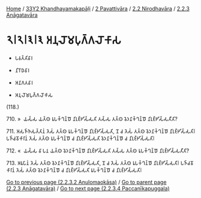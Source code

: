 
[Home](/) / [33Y2 Khandhayamakapāḷi](../../../../33Y2.md) / [2 Pavattivāra](../../../2.md) / [2.2 Nirodhavāra](../../2.2.md) / [2.2.3 Anāgatavāra](../2.2.3.md)

# 𑁨𑁇𑁨𑁇𑁩𑁇𑁩 𑀅𑀦𑀼𑀮𑁄𑀫𑀧𑀼𑀕𑁆𑀕𑀮𑁄𑀓𑀸𑀲

* 𑀧𑀯𑀢𑁆𑀢𑀺𑀯𑀸𑀭

* 𑀦𑀺𑀭𑁄𑀥𑀯𑀸𑀭

* 𑀅𑀦𑀸𑀕𑀢𑀯𑀸𑀭

* 𑀅𑀦𑀼𑀮𑁄𑀫𑀧𑀼𑀕𑁆𑀕𑀮𑁄𑀓𑀸𑀲

(118.)

710\. »  𑀬𑀲𑁆𑀲 𑀬𑀢𑁆𑀣 𑀭𑀽𑀧𑀓𑁆𑀔𑀦𑁆𑀥𑁄 𑀦𑀺𑀭𑀼𑀚𑁆𑀛𑀺𑀲𑁆𑀲𑀢𑀺 𑀢𑀲𑁆𑀲 𑀢𑀢𑁆𑀣 𑀯𑁂𑀤𑀦𑀸𑀓𑁆𑀔𑀦𑁆𑀥𑁄 𑀦𑀺𑀭𑀼𑀚𑁆𑀛𑀺𑀲𑁆𑀲𑀢𑀻𑀢𑀺?

711\. 𑀅𑀲𑀜𑁆𑀜𑀲𑀢𑁆𑀢𑀸𑀦𑀁 𑀢𑁂𑀲𑀁 𑀢𑀢𑁆𑀣 𑀭𑀽𑀧𑀓𑁆𑀔𑀦𑁆𑀥𑁄 𑀦𑀺𑀭𑀼𑀚𑁆𑀛𑀺𑀲𑁆𑀲𑀢𑀺, 𑀦𑁄 𑀘 𑀢𑁂𑀲𑀁 𑀢𑀢𑁆𑀣 𑀯𑁂𑀤𑀦𑀸𑀓𑁆𑀔𑀦𑁆𑀥𑁄 𑀦𑀺𑀭𑀼𑀚𑁆𑀛𑀺𑀲𑁆𑀲𑀢𑀺𑁇 𑀧𑀜𑁆𑀘𑀯𑁄𑀓𑀸𑀭𑀸𑀦𑀁 𑀢𑁂𑀲𑀁 𑀢𑀢𑁆𑀣 𑀭𑀽𑀧𑀓𑁆𑀔𑀦𑁆𑀥𑁄 𑀘 𑀦𑀺𑀭𑀼𑀚𑁆𑀛𑀺𑀲𑁆𑀲𑀢𑀺 𑀯𑁂𑀤𑀦𑀸𑀓𑁆𑀔𑀦𑁆𑀥𑁄 𑀘 𑀦𑀺𑀭𑀼𑀚𑁆𑀛𑀺𑀲𑁆𑀲𑀢𑀺𑁇

712\. «  𑀬𑀲𑁆𑀲 𑀯𑀸 𑀧𑀦 𑀬𑀢𑁆𑀣 𑀯𑁂𑀤𑀦𑀸𑀓𑁆𑀔𑀦𑁆𑀥𑁄 𑀦𑀺𑀭𑀼𑀚𑁆𑀛𑀺𑀲𑁆𑀲𑀢𑀺 𑀢𑀲𑁆𑀲 𑀢𑀢𑁆𑀣 𑀭𑀽𑀧𑀓𑁆𑀔𑀦𑁆𑀥𑁄 𑀦𑀺𑀭𑀼𑀚𑁆𑀛𑀺𑀲𑁆𑀲𑀢𑀻𑀢𑀺?

713\. 𑀅𑀭𑀽𑀧𑀸𑀦𑀁 𑀢𑁂𑀲𑀁 𑀢𑀢𑁆𑀣 𑀯𑁂𑀤𑀦𑀸𑀓𑁆𑀔𑀦𑁆𑀥𑁄 𑀦𑀺𑀭𑀼𑀚𑁆𑀛𑀺𑀲𑁆𑀲𑀢𑀺, 𑀦𑁄 𑀘 𑀢𑁂𑀲𑀁 𑀢𑀢𑁆𑀣 𑀭𑀽𑀧𑀓𑁆𑀔𑀦𑁆𑀥𑁄 𑀦𑀺𑀭𑀼𑀚𑁆𑀛𑀺𑀲𑁆𑀲𑀢𑀺𑁇 𑀧𑀜𑁆𑀘𑀯𑁄𑀓𑀸𑀭𑀸𑀦𑀁 𑀢𑁂𑀲𑀁 𑀢𑀢𑁆𑀣 𑀯𑁂𑀤𑀦𑀸𑀓𑁆𑀔𑀦𑁆𑀥𑁄 𑀘 𑀦𑀺𑀭𑀼𑀚𑁆𑀛𑀺𑀲𑁆𑀲𑀢𑀺 𑀭𑀽𑀧𑀓𑁆𑀔𑀦𑁆𑀥𑁄 𑀘 𑀦𑀺𑀭𑀼𑀚𑁆𑀛𑀺𑀲𑁆𑀲𑀢𑀺𑁇

[Go to previous page (2.2.3.2 Anulomaokāsa)](2.2.3.2.md) / [Go to parent page (2.2.3 Anāgatavāra)](../2.2.3.md) / [Go to next page (2.2.3.4 Paccanīkapuggala)](2.2.3.4.md)



